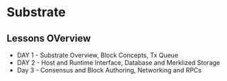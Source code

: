 # Substrate

## Lessons OVerview

- DAY 1 - Substrate Overview, Block Concepts, Tx Queue
- DAY 2 - Host and Runtime Interface, Database and Merklized Storage
- Day 3 - Consensus and Block Authoring, Networking and RPCs
